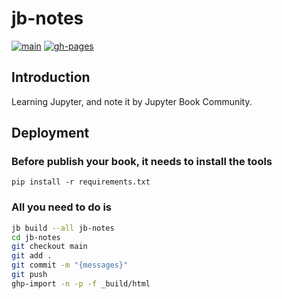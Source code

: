 # jb-notes

[![main](https://github.com/mtngtnsh/jb-notes/workflows/hangyuz.net/badge.svg?branch=main)](https://github.com/mtngtnsh/jb-notes/actions?query=workflow%3Ahangyuz.net+branch%3Amain)
[![gh-pages](https://github.com/mtngtnsh/jb-notes/actions/workflows/pages/pages-build-deployment/badge.svg)](https://github.com/mtngtnsh/jb-notes/actions?query=branch%3Agh-pages)

## Introduction

Learning Jupyter, and note it by Jupyter Book Community.

## Deployment

### Before publish your book, it needs to install the tools

```pip
pip install -r requirements.txt
```

### All you need to do is

```sh
jb build --all jb-notes
cd jb-notes
git checkout main
git add .
git commit -m "{messages}"
git push
ghp-import -n -p -f _build/html
```
